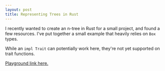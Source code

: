 ```yaml
---
layout: post
title: Representing Trees in Rust
---
```


I recently wanted to create an n-tree in Rust for a small project,
and found a few resources. I've put together a small example that
heavily relies on `Box` types.

While an `impl Trait` can potentially work here, they're not
yet supported on trait functions.

[Playground link here.](https://play.rust-lang.org/?version=stable&mode=debug&edition=2018&gist=3d70f38d46f67497ee7285435f7fceef)

